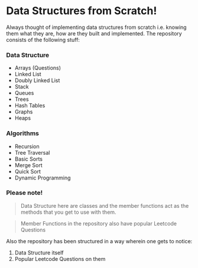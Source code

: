 # Data Structures from Scratch!

Always thought of implementing data structures from scratch i.e. knowing them what they are, how are they built and implemented. The repository consists of the following stuff:

### Data Structure

- Arrays (Questions)
- Linked List
- Doubly Linked List
- Stack
- Queues
- Trees
- Hash Tables
- Graphs
- Heaps

### Algorithms

- Recursion
- Tree Traversal
- Basic Sorts
- Merge Sort
- Quick Sort
- Dynamic Programming

### Please note!

> Data Structure here are classes and the member functions act as the methods that you get to use with them.

> Member Functions in the repository also have popular Leetcode Questions

Also the repository has been structured in a way wherein one gets to notice:

1. Data Structure itself
2. Popular Leetcode Questions on them
